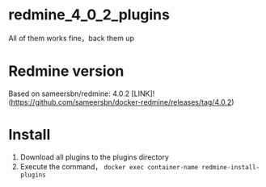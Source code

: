 # redmine_4_0_2_plugins
All of them works fine，back them up

# Redmine version
Based on sameersbn/redmine: 4.0.2
[LINK]!(https://github.com/sameersbn/docker-redmine/releases/tag/4.0.2)

# Install
1. Download all plugins to the plugins directory
2. Execute the command， `docker exec container-name redmine-install-plugins`

